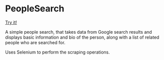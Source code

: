 PeopleSearch
=============

[Try it!](http://googlepeoplesearch.herokuapp.com)

A simple people search, that takes data from Google search results and displays basic information and bio of the person, along with a list of related people who are searched for.

Uses Selenium to perform the scraping operations.